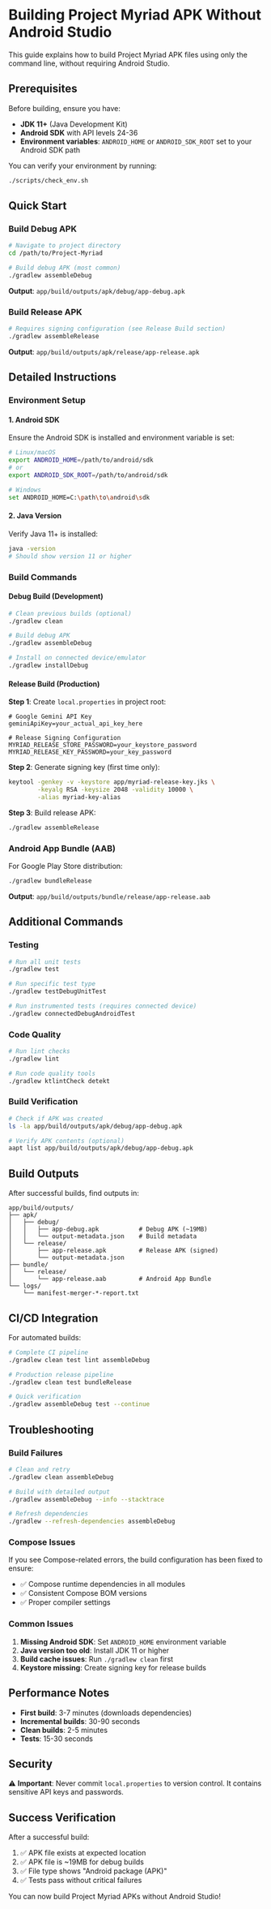# Building Project Myriad APK Without Android Studio

This guide explains how to build Project Myriad APK files using only the command line, without requiring Android Studio.

## Prerequisites

Before building, ensure you have:

- **JDK 11+** (Java Development Kit)
- **Android SDK** with API levels 24-36  
- **Environment variables**: `ANDROID_HOME` or `ANDROID_SDK_ROOT` set to your Android SDK path

You can verify your environment by running:
```bash
./scripts/check_env.sh
```

## Quick Start

### Build Debug APK
```bash
# Navigate to project directory
cd /path/to/Project-Myriad

# Build debug APK (most common)
./gradlew assembleDebug
```

**Output**: `app/build/outputs/apk/debug/app-debug.apk`

### Build Release APK
```bash
# Requires signing configuration (see Release Build section)
./gradlew assembleRelease
```

**Output**: `app/build/outputs/apk/release/app-release.apk`

## Detailed Instructions

### Environment Setup

#### 1. Android SDK
Ensure the Android SDK is installed and environment variable is set:

```bash
# Linux/macOS
export ANDROID_HOME=/path/to/android/sdk
# or
export ANDROID_SDK_ROOT=/path/to/android/sdk

# Windows
set ANDROID_HOME=C:\path\to\android\sdk
```

#### 2. Java Version
Verify Java 11+ is installed:
```bash
java -version
# Should show version 11 or higher
```

### Build Commands

#### Debug Build (Development)
```bash
# Clean previous builds (optional)
./gradlew clean

# Build debug APK
./gradlew assembleDebug

# Install on connected device/emulator
./gradlew installDebug
```

#### Release Build (Production)

**Step 1**: Create `local.properties` in project root:
```properties
# Google Gemini API Key
geminiApiKey=your_actual_api_key_here

# Release Signing Configuration  
MYRIAD_RELEASE_STORE_PASSWORD=your_keystore_password
MYRIAD_RELEASE_KEY_PASSWORD=your_key_password
```

**Step 2**: Generate signing key (first time only):
```bash
keytool -genkey -v -keystore app/myriad-release-key.jks \
        -keyalg RSA -keysize 2048 -validity 10000 \
        -alias myriad-key-alias
```

**Step 3**: Build release APK:
```bash
./gradlew assembleRelease
```

### Android App Bundle (AAB)
For Google Play Store distribution:
```bash
./gradlew bundleRelease
```
**Output**: `app/build/outputs/bundle/release/app-release.aab`

## Additional Commands

### Testing
```bash
# Run all unit tests
./gradlew test

# Run specific test type
./gradlew testDebugUnitTest

# Run instrumented tests (requires connected device)
./gradlew connectedDebugAndroidTest
```

### Code Quality
```bash
# Run lint checks
./gradlew lint

# Run code quality tools
./gradlew ktlintCheck detekt
```

### Build Verification
```bash
# Check if APK was created
ls -la app/build/outputs/apk/debug/app-debug.apk

# Verify APK contents (optional)
aapt list app/build/outputs/apk/debug/app-debug.apk
```

## Build Outputs

After successful builds, find outputs in:

```
app/build/outputs/
├── apk/
│   ├── debug/
│   │   ├── app-debug.apk           # Debug APK (~19MB)
│   │   └── output-metadata.json    # Build metadata
│   └── release/
│       ├── app-release.apk         # Release APK (signed)
│       └── output-metadata.json
├── bundle/
│   └── release/
│       └── app-release.aab         # Android App Bundle
└── logs/
    └── manifest-merger-*-report.txt
```

## CI/CD Integration

For automated builds:

```bash
# Complete CI pipeline
./gradlew clean test lint assembleDebug

# Production release pipeline  
./gradlew clean test bundleRelease

# Quick verification
./gradlew assembleDebug test --continue
```

## Troubleshooting

### Build Failures
```bash
# Clean and retry
./gradlew clean assembleDebug

# Build with detailed output
./gradlew assembleDebug --info --stacktrace

# Refresh dependencies
./gradlew --refresh-dependencies assembleDebug
```

### Compose Issues
If you see Compose-related errors, the build configuration has been fixed to ensure:
- ✅ Compose runtime dependencies in all modules
- ✅ Consistent Compose BOM versions
- ✅ Proper compiler settings

### Common Issues

1. **Missing Android SDK**: Set `ANDROID_HOME` environment variable
2. **Java version too old**: Install JDK 11 or higher  
3. **Build cache issues**: Run `./gradlew clean` first
4. **Keystore missing**: Create signing key for release builds

## Performance Notes

- **First build**: 3-7 minutes (downloads dependencies)
- **Incremental builds**: 30-90 seconds
- **Clean builds**: 2-5 minutes  
- **Tests**: 15-30 seconds

## Security

⚠️ **Important**: Never commit `local.properties` to version control. It contains sensitive API keys and passwords.

## Success Verification

After a successful build:
1. ✅ APK file exists at expected location
2. ✅ APK file is ~19MB for debug builds
3. ✅ File type shows "Android package (APK)"
4. ✅ Tests pass without critical failures

You can now build Project Myriad APKs without Android Studio!